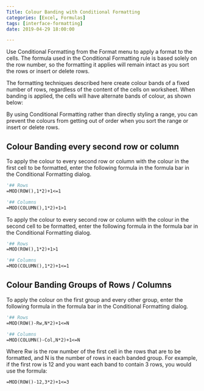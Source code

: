 ```yaml
---
Title: Colour Banding with Conditional Formatting
categories: [Excel, Formulas]
tags: [interface-formatting]
date: 2019-04-29 18:00:00

---
```



Use Conditional Formatting from the Format menu to apply a format to the cells. The formula used in the Conditional Formatting rule is based solely on the row number, so the formatting it applies will remain intact as you sort the rows or insert or delete rows.

The formatting techniques described here create colour bands of a fixed number of rows, regardless of the content of the cells on worksheet. When banding is applied, the cells will have alternate bands of colour, as shown below:

By using Conditional Formatting rather than directly styling a range, you can prevent the colours from getting out of order when you sort the range or insert or delete rows.

## Colour Banding every second row or column
To apply the colour to every second row or column with the colour in the first cell to be formatted, enter the following formula in the formula bar in the Conditional Formatting dialog.

```vb
'## Rows
=MOD(ROW(),1*2)+1<=1

'## Columns
=MOD(COLUMN(),1*2)+1>1
```

To apply the colour to every second row or column with the colour in the second cell to be formatted, enter the following formula in the formula bar in the Conditional Formatting dialog.

```vb
'## Rows
=MOD(ROW(),1*2)+1>1

'## Columns
=MOD(COLUMN(),1*2)+1<=1
```

## Colour Banding Groups of Rows / Columns
To apply the colour on the first group and every other group, enter the following formula in the formula bar in the Conditional Formatting dialog.

```vb
'## Rows
=MOD(ROW()-Rw,N*2)+1<=N

'## Columns
=MOD(COLUMN()-Col,N*2)+1<=N
```

Where Rw is the row number of the first cell in the rows that are to be formatted, and N is the number of rows in each banded group. For example, if the first row is 12 and you want each band to contain 3 rows, you would use the formula:

```vb
=MOD(ROW()-12,3*2)+1<=3
```
